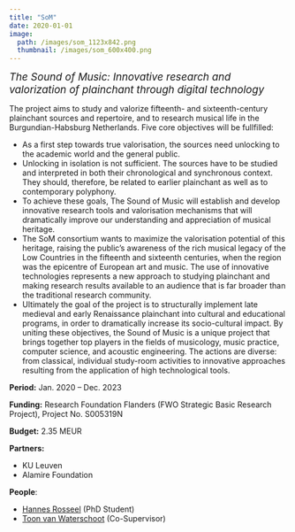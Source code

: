 ```yaml
---
title: "SoM"
date: 2020-01-01
image: 
  path: /images/som_1123x842.png
  thumbnail: /images/som_600x400.png
---
```


*<span style="font-size:14pt;">The Sound of Music: Innovative research and valorization of plainchant through digital technology</span>*

The project aims to study and valorize fifteenth- and sixteenth-century plainchant sources and repertoire, and to research musical life in the Burgundian-Habsburg Netherlands. Five core objectives will be fullfilled:
* As a first step towards true valorisation, the sources need unlocking to the academic world and the general public.
* Unlocking in isolation is not sufficient. The sources have to be studied and interpreted in both their chronological and synchronous context. They should, therefore, be related to earlier plainchant as well as to contemporary polyphony.
* To achieve these goals, The Sound of Music will establish and develop innovative research tools and valorisation mechanisms that will dramatically improve our understanding and appreciation of musical heritage.
* The SoM consortium wants to maximize the valorisation potential of this heritage, raising the public’s awareness of the rich musical legacy of the Low Countries in the fifteenth and sixteenth centuries, when the region was the epicentre of European art and music. The use of innovative technologies represents a new approach to studying plainchant and making research results available to an audience that is far broader than the traditional research community.
* Ultimately the goal of the project is to structurally implement late medieval and early Renaissance plainchant into cultural and educational programs, in order to dramatically increase its socio-cultural impact.
By uniting these objectives, the Sound of Music is a unique project that brings together top players in the fields of musicology, music practice, computer science, and acoustic engineering. The actions are diverse: from classical, individual study-room activities to innovative approaches resulting from the application of high technological tools.

**Period:**	Jan. 2020 – Dec. 2023

**Funding:** Research Foundation Flanders (FWO Strategic Basic Research Project), Project No. S005319N

**Budget:** 2.35 MEUR

**Partners:** 
* KU Leuven
* Alamire Foundation

**People**:
* [Hannes Rosseel](/team/hannes_rosseel) (PhD Student)
* [Toon van Waterschoot](/team/toon_vanwaterschoot) (Co-Supervisor)
